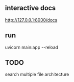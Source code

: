 ## interactive docs
http://127.0.0.1:8000/docs

## run
uvicorn main:app --reload

## TODO 
search multiple file architecture